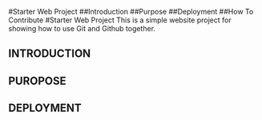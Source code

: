#Starter Web Project
##Introduction
##Purpose
##Deployment
##How To Contribute
#Starter Web Project
This is a simple website project for showing how to use Git and Github together.
## INTRODUCTION
## PUROPOSE
## DEPLOYMENT

